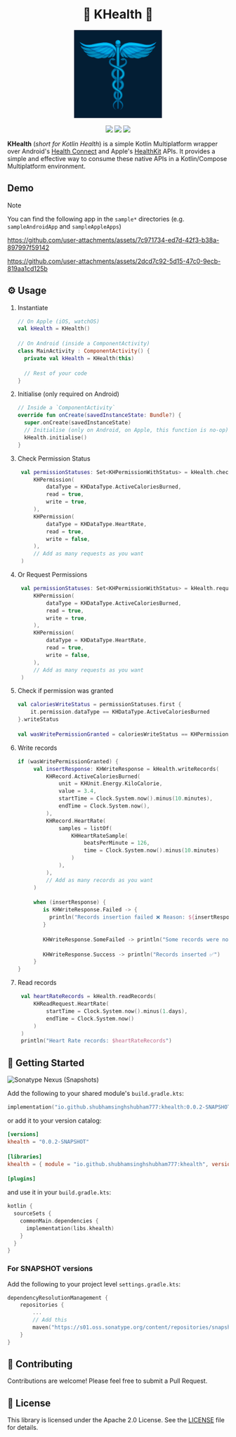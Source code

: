 <h1 align="center">🏥 KHealth 🏥</h1>

<p align="center">
    <img src="assets/logo.svg" width="200"  alt=""/>
</p>

<p align="center">
    <img src="http://img.shields.io/badge/-android-6EDB8D.svg?style=flat" />
    <img src="http://img.shields.io/badge/-ios-CDCDCD.svg?style=flat" />
    <img src="http://img.shields.io/badge/-watchos-C0C0C0.svg?style=flat" />
</p>

**KHealth** (_short for Kotlin Health_) is a simple Kotlin Multiplatform wrapper over Android's [Health Connect](https://developer.android.com/health-and-fitness/guides/health-connect) and Apple's [HealthKit](https://developer.apple.com/documentation/healthkit) APIs. It provides a simple and effective way to consume these native APIs in a Kotlin/Compose Multiplatform environment.

## Demo

> [!NOTE]  
> You can find the following app in the `sample*` directories (e.g. `sampleAndroidApp` and `sampleAppleApps`)

https://github.com/user-attachments/assets/7c971734-ed7d-42f3-b38a-897997f59142

https://github.com/user-attachments/assets/2dcd7c92-5d15-47c0-9ecb-819aa1cd125b

## ⚙️ Usage

1. Instantiate

    ```kotlin
    // On Apple (iOS, watchOS)
    val kHealth = KHealth()
    
    // On Android (inside a ComponentActivity)
    class MainActivity : ComponentActivity() {
      private val kHealth = KHealth(this)
    
      // Rest of your code
    }
    ```

2. Initialise (only required on Android)

    ```kotlin
    // Inside a `ComponentActivity`
    override fun onCreate(savedInstanceState: Bundle?) {
      super.onCreate(savedInstanceState)
      // Initialise (only on Android, on Apple, this function is no-op)
      kHealth.initialise()
    }
    ```
   
3. Check Permission Status

   ```kotlin
    val permissionStatuses: Set<KHPermissionWithStatus> = kHealth.checkPermissions(
        KHPermission(
            dataType = KHDataType.ActiveCaloriesBurned,
            read = true,
            write = true,
        ),
        KHPermission(
            dataType = KHDataType.HeartRate,
            read = true,
            write = false,
        ),
        // Add as many requests as you want
    )
   ```
   
4. Or Request Permissions

   ```kotlin
    val permissionStatuses: Set<KHPermissionWithStatus> = kHealth.requestPermissions(
        KHPermission(
            dataType = KHDataType.ActiveCaloriesBurned,
            read = true,
            write = true,
        ),
        KHPermission(
            dataType = KHDataType.HeartRate,
            read = true,
            write = false,
        ),
        // Add as many requests as you want
    )
   ```
   
5. Check if permission was granted

    ```kotlin
    val caloriesWriteStatus = permissionStatuses.first {
        it.permission.dataType == KHDataType.ActiveCaloriesBurned
    }.writeStatus

    val wasWritePermissionGranted = caloriesWriteStatus == KHPermissionStatus.Granted
    ```
   
6. Write records

   ```kotlin
   if (wasWritePermissionGranted) {
        val insertResponse: KHWriteResponse = kHealth.writeRecords(
            KHRecord.ActiveCaloriesBurned(
                unit = KHUnit.Energy.KiloCalorie,
                value = 3.4,
                startTime = Clock.System.now().minus(10.minutes),
                endTime = Clock.System.now(),
            ),
            KHRecord.HeartRate(
                samples = listOf(
                    KHHeartRateSample(
                        beatsPerMinute = 126,
                        time = Clock.System.now().minus(10.minutes)
                    )
                ),
            ),
            // Add as many records as you want
        )

        when (insertResponse) {
           is KHWriteResponse.Failed -> {
             println("Records insertion failed ❌ Reason: ${insertResponse.throwable}")
           }

           KHWriteResponse.SomeFailed -> println("Some records were not inserted ⚠️")

           KHWriteResponse.Success -> println("Records inserted ✅")
        }
   }
   ```
7. Read records
   ```kotlin
    val heartRateRecords = kHealth.readRecords(
        KHReadRequest.HeartRate(
            startTime = Clock.System.now().minus(1.days),
            endTime = Clock.System.now()
        )
    )
    println("Heart Rate records: $heartRateRecords")
   ```

## 🚀 Getting Started

![Sonatype Nexus (Snapshots)](https://img.shields.io/nexus/s/io.github.shubhamsinghshubham777/khealth?server=https%3A%2F%2Fs01.oss.sonatype.org&style=flat&label=Latest%20Version)

Add the following to your shared module's `build.gradle.kts`:
```kotlin
implementation("io.github.shubhamsinghshubham777:khealth:0.0.2-SNAPSHOT")
```

or add it to your version catalog:

```toml
[versions]
khealth = "0.0.2-SNAPSHOT"

[libraries]
khealth = { module = "io.github.shubhamsinghshubham777:khealth", version.ref = "khealth" }

[plugins]
```

and use it in your `build.gradle.kts`:

```kotlin
kotlin {
  sourceSets {
    commonMain.dependencies {
      implementation(libs.khealth)
    }
  }
}
```

### For SNAPSHOT versions
Add the following to your project level `settings.gradle.kts`:
```kotlin
dependencyResolutionManagement {
    repositories {
        ...
        // Add this
        maven("https://s01.oss.sonatype.org/content/repositories/snapshots/")
    }
}
```

## 🤝 Contributing

Contributions are welcome! Please feel free to submit a Pull Request.

## 📄 License

This library is licensed under the Apache 2.0 License. See the [LICENSE](LICENSE) file for details.
